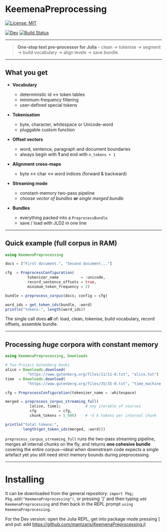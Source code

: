# KeemenaPreprocessing

[![License: MIT](https://img.shields.io/badge/License-MIT-green.svg)](LICENSE)
<!-- [![Stable](https://img.shields.io/badge/docs-stable-blue.svg)](https://mantzaris.github.io/KeemenaPreprocessing.jl/stable/) -->
[![Dev](https://img.shields.io/badge/docs-dev-blue.svg)](https://mantzaris.github.io/KeemenaPreprocessing.jl/dev/)
[![Build Status](https://github.com/mantzaris/KeemenaPreprocessing.jl/actions/workflows/CI.yml/badge.svg?branch=main)](https://github.com/mantzaris/KeemenaPreprocessing.jl/actions/workflows/CI.yml?query=branch%3Amain)

---



> **One-stop text pre-processor for Julia** - clean -> tokenise ->
segment -> build vocabulary -> align levels -> save bundle.

---

## What you get

* **Vocabulary**
  - deterministic id <-> token tables  
  - minimum-frequency filtering  
  - user-defined special tokens  

* **Tokenisation**
  - byte, character, whitespace or Unicode-word  
  - pluggable custom function  

* **Offset vectors**
  - word, sentence, paragraph and document boundaries  
  - always begin with **1** and end with `n_tokens + 1`  

* **Alignment cross-maps**
  - byte <-> char <-> word indices (forward & backward)  

* **Streaming mode**
  - constant-memory two-pass pipeline  
  - choose *vector of bundles* **or** *single merged bundle*  

* **Bundles**
  - everything packed into a `PreprocessBundle`  
  - save / load with JLD2 in one line  

---

## Quick example (full corpus in RAM)

```julia
using KeemenaPreprocessing

docs = ["First document.", "Second document..."]

cfg  = PreprocessConfiguration(
          tokenizer_name          = :unicode,
          record_sentence_offsets = true,
          minimum_token_frequency = 2)

bundle = preprocess_corpus(docs; config = cfg)

word_ids = get_token_ids(bundle, :word)
println("tokens:", length(word_ids))
```

The single call does **all** of: load, clean, tokenise, build vocabulary,
record offsets, assemble bundle.

---


## Processing *huge* corpora with constant memory

```julia
using KeemenaPreprocessing, Downloads

# Two Project Gutenberg books
alice = Downloads.download(
          "https://www.gutenberg.org/files/11/11-0.txt", "alice.txt")
time  = Downloads.download(
          "https://www.gutenberg.org/files/35/35-0.txt", "time_machine.txt")

cfg = PreprocessConfiguration(tokenizer_name = :whitespace)

merged = preprocess_corpus_streaming_full(
           [alice, time];           # any iterable of sources
           cfg          = cfg,
           chunk_tokens = 5_000)    # ~5 k tokens per internal chunk

println("total tokens:",
        length(get_token_ids(merged, :word)))
```

`preprocess_corpus_streaming_full` runs the two-pass streaming pipeline,
merges all internal chunks on the fly, and returns **one cohesive bundle**
covering the entire corpus—ideal when downstream code expects a single artefact
yet you still need strict memory bounds during preprocessing.

---

# Installing

It can be downloaded from the general repository: `import Pkg; Pkg.add("KeemenaPreprocessing")`, or pressing ']' and then typing `add KeemenaPreprocessing` and then back in the REPL prompt `using KeemenaPreprocessing`.

For the Dev version: open the Julia REPL, get into package mode pressing ] and put: add https://github.com/mantzaris/KeemenaPreprocessing.jl